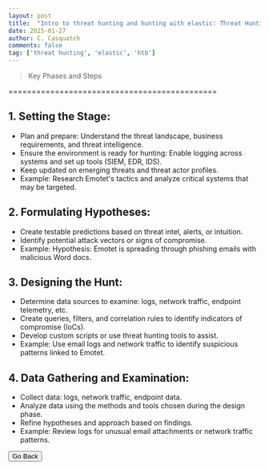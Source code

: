```yaml
---
layout: post
title:  "Intro to threat hunting and hunting with elastic: Threat Hunting Process"
date: 2025-01-27
author: C. Casquatch
comments: false
tag: ['threat hunting', 'elastic', 'htb']
---
```



> Key Phases and Steps


=============================================

1\. Setting the Stage:
----------------------

*   Plan and prepare: Understand the threat landscape, business requirements, and threat intelligence.
*   Ensure the environment is ready for hunting: Enable logging across systems and set up tools (SIEM, EDR, IDS).
*   Keep updated on emerging threats and threat actor profiles.
*   Example: Research Emotet's tactics and analyze critical systems that may be targeted.

2\. Formulating Hypotheses:
---------------------------

*   Create testable predictions based on threat intel, alerts, or intuition.
*   Identify potential attack vectors or signs of compromise.
*   Example: Hypothesis: Emotet is spreading through phishing emails with malicious Word docs.

3\. Designing the Hunt:
-----------------------

*   Determine data sources to examine: logs, network traffic, endpoint telemetry, etc.
*   Create queries, filters, and correlation rules to identify indicators of compromise (IoCs).
*   Develop custom scripts or use threat hunting tools to assist.
*   Example: Use email logs and network traffic to identify suspicious patterns linked to Emotet.

4\. Data Gathering and Examination:
-----------------------------------

*   Collect data: logs, network traffic, endpoint data.
*   Analyze data using the methods and tools chosen during the design phase.
*   Refine hypotheses and approach based on findings.
*   Example: Review logs for unusual email attachments or network traffic patterns.

<button onclick="history.back()">Go Back</button>
